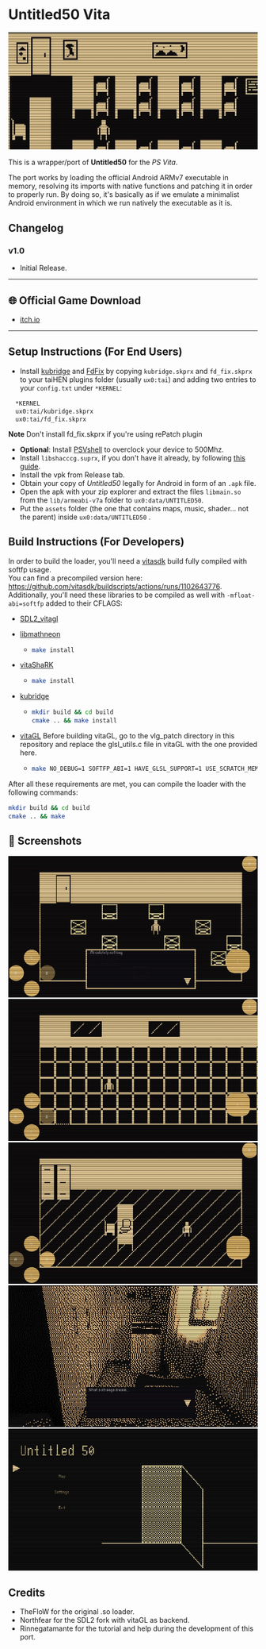 # Untitled50 Vita

<p align="center"><img src="./img/game.png"></p>

This is a wrapper/port of <b>Untitled50</b> for the *PS Vita*.

The port works by loading the official Android ARMv7 executable in memory, resolving its imports with native functions and patching it in order to properly run.
By doing so, it's basically as if we emulate a minimalist Android environment in which we run natively the executable as it is.

## Changelog

### v1.0

- Initial Release.

---

## 🌐 Official Game Download

- [itch.io](https://davidescarano.itch.io/untitled50)  

---

## Setup Instructions (For End Users)

- Install [kubridge](https://github.com/TheOfficialFloW/kubridge/releases/) and [FdFix](https://github.com/TheOfficialFloW/FdFix/releases/) by copying `kubridge.skprx` and `fd_fix.skprx` to your taiHEN plugins folder (usually `ux0:tai`) and adding two entries to your `config.txt` under `*KERNEL`:
  
```
  *KERNEL
  ux0:tai/kubridge.skprx
  ux0:tai/fd_fix.skprx
```

**Note** Don't install fd_fix.skprx if you're using rePatch plugin

- **Optional**: Install [PSVshell](https://github.com/Electry/PSVshell/releases) to overclock your device to 500Mhz.
- Install `libshacccg.suprx`, if you don't have it already, by following [this guide](https://samilops2.gitbook.io/vita-troubleshooting-guide/shader-compiler/extract-libshacccg.suprx).
- Install the vpk from Release tab.
- Obtain your copy of *Untitled50* legally for Android in form of an `.apk` file.
- Open the apk with your zip explorer and extract the files `libmain.so` from the `lib/armeabi-v7a` folder to `ux0:data/UNTITLED50`. 
- Put the `assets` folder (the one that contains maps, music, shader... not the parent) inside `ux0:data/UNTITLED50` . 

## Build Instructions (For Developers)

In order to build the loader, you'll need a [vitasdk](https://github.com/vitasdk) build fully compiled with softfp usage.  
You can find a precompiled version here: https://github.com/vitasdk/buildscripts/actions/runs/1102643776.  
Additionally, you'll need these libraries to be compiled as well with `-mfloat-abi=softfp` added to their CFLAGS:

- [SDL2_vitagl](https://github.com/Northfear/SDL/tree/vitagl)

- [libmathneon](https://github.com/Rinnegatamante/math-neon)

  - ```bash
    make install
    ```

- [vitaShaRK](https://github.com/Rinnegatamante/vitaShaRK)

  - ```bash
    make install
    ```

- [kubridge](https://github.com/TheOfficialFloW/kubridge)

  - ```bash
    mkdir build && cd build
    cmake .. && make install
    ```

- [vitaGL](https://github.com/Rinnegatamante/vitaGL)
  Before building vitaGL, go to the vlg_patch directory in this repository and replace the glsl_utils.c file in vitaGL with the one provided here.
  - ````bash
    make NO_DEBUG=1 SOFTFP_ABI=1 HAVE_GLSL_SUPPORT=1 USE_SCRATCH_MEMORY=1 CIRCULAR_VERTEX_POOL=2 install -j11
    ````

After all these requirements are met, you can compile the loader with the following commands:

```bash
mkdir build && cd build
cmake .. && make
```

## 📸 Screenshots

![Screenshot 1](img/IMG5.png) 
![Screenshot 2](img/IMG6.png) 
![Screenshot 3](img/IMG7.png)  
![Screenshot 4](img/IMG8.png)
![Screenshot 5](img/IMG9.png)

## Credits

- TheFloW for the original .so loader.
- Northfear for the SDL2 fork with vitaGL as backend.
- Rinnegatamante for the tutorial and help during the development of this port.
